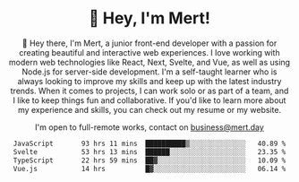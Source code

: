 <div align="center">
  <h1 align="center">👋 Hey, I'm Mert! </h1>
<p>
 🎉 Hey there, I'm Mert, a junior front-end developer with a passion for creating beautiful and interactive web experiences. I love working with modern web technologies like React, Next, Svelte, and Vue, as well as using Node.js for server-side development. I'm a self-taught learner who is always looking to improve my skills and keep up with the latest industry trends. When it comes to projects, I can work solo or as part of a team, and I like to keep things fun and collaborative. If you'd like to learn more about my experience and skills, you can check out my resume or my website.
</p>

  I'm open to full-remote works, contact on [business@mert.day](mailto:business@mert.day) 
  
<!--START_SECTION:waka-->

```txt
JavaScript       93 hrs 11 mins  ██████████▒░░░░░░░░░░░░░░   40.89 %
Svelte           53 hrs 13 mins  ██████░░░░░░░░░░░░░░░░░░░   23.35 %
TypeScript       22 hrs 59 mins  ██▓░░░░░░░░░░░░░░░░░░░░░░   10.09 %
Vue.js           14 hrs          █▓░░░░░░░░░░░░░░░░░░░░░░░   06.14 %
```

<!--END_SECTION:waka-->
